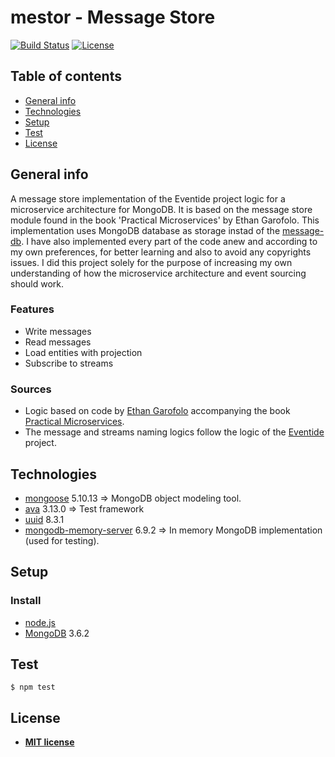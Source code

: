 # mestor - Message Store

[![Build Status](http://img.shields.io/travis/badges/badgerbadgerbadger.svg?style=flat-square)](https://travis-ci.org/badges/badgerbadgerbadger) 
[![License](http://img.shields.io/:license-mit-blue.svg?style=flat-square)](http://badges.mit-license.org)

## Table of contents

* [General info](#general-info)
* [Technologies](#technologies)
* [Setup](#setup)
* [Test](#test)
* [License](#license)

## General info

A message store implementation of the Eventide project logic for a microservice architecture for MongoDB. It is based on the
message store module found in the book 'Practical Microservices' by Ethan Garofolo. This implementation uses MongoDB
database as storage instad of the [message-db](https://github.com/message-db/message-db). I have also implemented
every part of the code anew and according to my own preferences, for better learning and also to avoid any
copyrights issues. I did this project solely for the purpose of increasing my own understanding of how the microservice
architecture and event sourcing should work.

### Features

* Write messages
* Read messages
* Load entities with projection
* Subscribe to streams

### Sources

* Logic based on code by [Ethan Garofolo](https://github.com/juanpaco) accompanying the book [Practical Microservices](https://pragprog.com/titles/egmicro/practical-microservices/).
* The message and streams naming logics follow the logic of the [Eventide](http://docs.eventide-project.org/user-guide/stream-names/) project.

## Technologies

* [mongoose](https://www.npmjs.com/package/mongoose) 5.10.13 => MongoDB object modeling tool.
* [ava](https://www.npmjs.com/package/ava) 3.13.0 => Test framework
* [uuid](https://www.npmjs.com/package/uuid) 8.3.1
* [mongodb-memory-server](https://www.npmjs.com/package/mongodb-memory-server) 6.9.2 => In memory MongoDB implementation (used for testing).

## Setup

### Install

* [node.js](https://nodejs.org/en)
* [MongoDB](https://www.mongodb.com/try/download/community) 3.6.2

## Test

```
$ npm test
```

## License

* **[MIT license](http://opensource.org/licenses/mit-license.php)**
